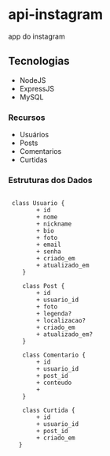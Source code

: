 # api-instagram
app do instagram 


## Tecnologias 
- NodeJS
- ExpressJS
- MySQL 

### Recursos 
- Usuários 
- Posts
- Comentarios 
- Curtidas 

### Estruturas dos Dados 

```mermaid 

 class Usuario {
        + id
        + nome 
        + nickname
        + bio
        + foto 
        + email
        + senha 
        + criado_em
        + atualizado_em
    }

    class Post {
        + id
        + usuario_id
        + foto 
        + legenda?
        + localizacao?
        + criado_em
        + atualizado_em?
    }

    class Comentario {
        + id 
        + usuario_id
        + post_id
        + conteudo
        +
    }

    class Curtida {
        + id
        + usuario_id
        + post_id
        + criado_em 
   }
   ```